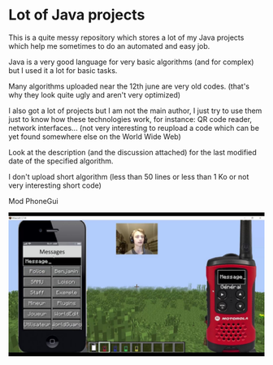 # Lot of Java projects

This is a quite messy repository which stores a lot of my Java projects which help me sometimes to do an automated and easy job.

Java is a very good language for very basic algorithms (and for complex) but I used it a lot for basic tasks.

Many algorithms uploaded near the 12th june are very old codes. (that's why they look quite ugly and aren't very optimized)

I also got a lot of projects but I am not the main author, I just try to use them just to know how these technologies work, for instance: QR code reader, network interfaces... (not very interesting to reupload a code which can be yet found somewhere else on the World Wide Web)

Look at the description (and the discussion attached) for the last modified date of the specified algorithm.

I don't upload short algorithm (less than 50 lines or less than 1 Ko or not very interesting short code)

Mod PhoneGui

![alt text](https://raw.githubusercontent.com/Benjamin-Loison/Lot-of-Java-projects/master/Minecraft/Mods%20and%20plugins/Finished/Mods/PhoneGui/PhoneGui.jpg)
